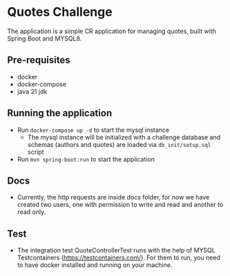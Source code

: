 # Quotes Challenge
The application is a simple CR application for managing quotes, built with Spring Boot and MYSQL8.

## Pre-requisites
* docker
* docker-compose
* java 21 jdk

## Running the application
* Run `docker-compose up -d` to start the mysql instance
    * The mysql instance will be initialized with a challenge database and schemas (authors and quotes) are loaded via `db_init/setup.sql` script
* Run `mvn spring-boot:run` to start the application

## Docs
  * Currently, the http requests are inside docs folder, for now we have created two users, one with permission to write and read and another to read only.


## Test
 * The integration test QuoteControllerTest runs with the help of MYSQL Testcontainers (https://testcontainers.com/). For them to run, you need to have docker installed and running on your machine.


